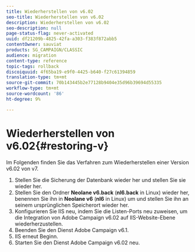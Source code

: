 ```yaml
---
title: Wiederherstellen von v6.02
seo-title: Wiederherstellen von v6.02
description: Wiederherstellen von v6.02
seo-description: null
page-status-flag: never-activated
uuid: df21209b-4825-42fa-a303-f383f872abb5
contentOwner: sauviat
products: SG_CAMPAIGN/CLASSIC
audience: migration
content-type: reference
topic-tags: rollback
discoiquuid: 4f65ba19-e9f0-4425-b640-f27c61394859
translation-type: tm+mt
source-git-commit: 70b143445b2e77128b9404e35d96b39694d55335
workflow-type: tm+mt
source-wordcount: '86'
ht-degree: 9%

---
```



# Wiederherstellen von v6.02{#restoring-v}

Im Folgenden finden Sie das Verfahren zum Wiederherstellen einer Version v6.02 von v7.

1. Stellen Sie die Sicherung der Datenbank wieder her und stellen Sie sie wieder her.
1. Stellen Sie den Ordner **Neolane v6.back** (**nl6.back** in Linux) wieder her, benennen Sie ihn in **Neolane v6** (**nl6** in Linux) um und stellen Sie ihn an seinem ursprünglichen Speicherort wieder her.
1. Konfigurieren Sie IIS neu, indem Sie die Listen-Ports neu zuweisen, um die Integration von Adobe Campaign v6.02 auf IIS-Website-Ebene wiederherzustellen.
1. Beenden Sie den Dienst Adobe Campaign v6.1.
1. IIS erneut Beginn.
1. Starten Sie den Dienst Adobe Campaign v6.02 neu.

